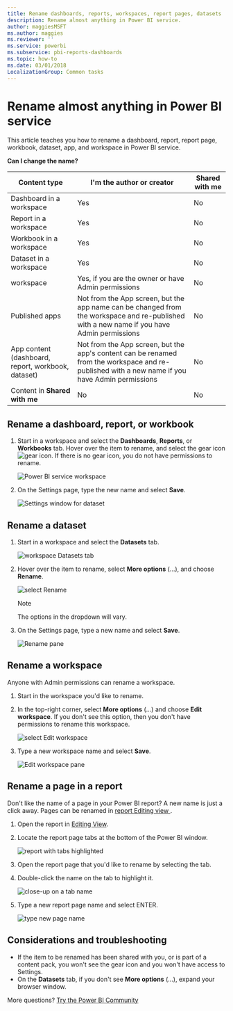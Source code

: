 ```yaml
---
title: Rename dashboards, reports, workspaces, report pages, datasets
description: Rename almost anything in Power BI service.
author: maggiesMSFT
ms.author: maggies
ms.reviewer: ''
ms.service: powerbi
ms.subservice: pbi-reports-dashboards
ms.topic: how-to
ms.date: 03/01/2018
LocalizationGroup: Common tasks
---
```

# Rename almost anything in Power BI service
This article teaches you how to rename a dashboard, report, report page, workbook, dataset, app, and workspace in Power BI service.

**Can I change the name?**

| Content type | I'm the author or creator | Shared with me |
| --- | --- | --- |
| Dashboard in a workspace |Yes |No |
| Report in a workspace |Yes |No |
| Workbook in a workspace |Yes |No |
| Dataset in a workspace |Yes |No |
| workspace |Yes, if you are the owner or have Admin permissions |No |
| Published apps |Not from the App screen, but the app name can be changed from the workspace and re-published with a new name if you have Admin permissions |No |
| App content (dashboard, report, workbook, dataset) |Not from the App screen, but the app's content can be renamed from the workspace and re-published with a new name if you have Admin permissions |No |
| Content in **Shared with me** |No |No |

## Rename a dashboard, report, or workbook
1. Start in a workspace and select the **Dashboards**, **Reports**, or **Workbooks** tab. Hover over the item to rename, and select the gear icon ![gear icon](media/service-rename/powerbi-cog-icon.png). If there is no gear icon, you do not have permissions to rename.
   
   ![Power BI service workspace](media/service-rename/power-bi-workspace-dashboards.png)
2. On the Settings page, type the new name and select **Save**.
   
   ![Settings window for dataset](media/service-rename/power-bi-rename-dashboard2.png)

## Rename a dataset
1. Start in a workspace and select the **Datasets** tab.
   
   ![workspace Datasets tab](media/service-rename/power-bi-ellipses.png)
2. Hover over the item to rename, select **More options** (...), and choose **Rename**.  
   
      ![select Rename](media/service-rename/power-bi-rename-datasets.png)
   
   > [!NOTE]
   > The options in the dropdown will vary.
   > 
   > 
3. On the Settings page, type a new name and select **Save**.
   
     ![Rename pane](media/service-rename/power-bi-rename.png)

## Rename a workspace
Anyone with Admin permissions can rename a workspace.

1. Start in the workspace you'd like to rename.
2. In the top-right corner, select **More options** (...) and choose **Edit workspace**. If you don't see this option, then you don't have permissions to rename this workspace. 
   
    ![select Edit workspace](media/service-rename/power-bi-edit-workspace.png)
3. Type a new workspace name and select **Save**.
   
   ![Edit workspace pane](media/service-rename/power-bi-workspace-rename.png)

## Rename a page in a report
Don't like the name of a page in your Power BI report?  A new name is just a click away. Pages can be renamed in [report Editing view ](service-interact-with-a-report-in-editing-view.md).

1. Open the report in [Editing View](../consumer/end-user-reading-view.md).
2. Locate the report page tabs at the bottom of the Power BI window.
   
    ![report with tabs highlighted](media/service-rename/report-page-tabs-new.png)
3. Open the report page that you'd like to rename by selecting the tab.
4. Double-click the name on the tab to highlight it.  
   
    ![close-up on a tab name](media/service-rename/hilite-tab.png)
5. Type a new report page name and select ENTER.
   
    ![type new page name](media/service-rename/new-name.png)

## Considerations and troubleshooting
* If the item to be renamed has been shared with you, or is part of a content pack, you won't see the gear icon and you won't have access to Settings.
* On the **Datasets** tab, if you don't see **More options** (...), expand your browser window.

More questions? [Try the Power BI Community](https://community.powerbi.com/)
